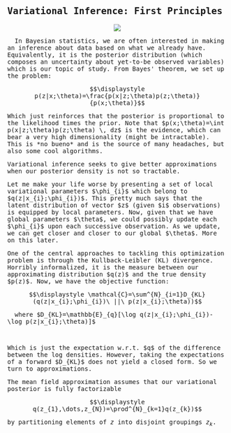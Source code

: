 ## Variational Inference: First Principles
<script>
MathJax = {
  tex: {
    inlineMath: [['$', '$'], ['\\(', '\\)']]
  },
  svg: {
    fontCache: 'global'
  }
};
</script>
<script type="text/javascript" id="MathJax-script" async
  src="https://cdn.jsdelivr.net/npm/mathjax@3/es5/tex-svg.js">
</script>
<style> body { font-family: "Roboto Mono", monospace; } </style>

<p align='center'><img src='https://64.media.tumblr.com/122cb8fcdabd68832c61b62a403bf49c/9eb1947e2ed393cf-ee/s540x810/06c37a959200146a91c2799c5175f6a9956276ae.jpg'></p>

<p>&nbsp; In Bayesian statistics, we are often interested in making an inference about data based on what we already have. Equivalently, it is the posterior distribution (which composes an uncertainty about yet-to-be observed variables) which is our topic of study. From Bayes' theorem, we set up the problem: </p>

$$\displaystyle p(z|x;\theta)=\frac{p(x|z;\theta)p(z;\theta)}{p(x;\theta)}$$

<p> Which just reinforces that the posterior is proportional to the likelihood times the prior. Note that $p(x;\theta)=\int p(x|z;\theta)p(z;\theta) \, dz$ is the evidence, which can bear a very high dimensionality (might be intractable). This is *no bueno* and is the source of many headaches, but also some cool algorithms. </p>

<p>Variational inference seeks to give better approximations when our posterior density is not so tractable. </p>
<p>Let me make your life worse by presenting a set of local variational parameters $\phi_{i}$ which belong to $q(z|x_{i};\phi_{i})$. This pretty much says that the latent distribution of vector $z$ (given $i$ observations) is equipped by local parameters. Now, given that we have global parameters $\theta$, we could possibly update each $\phi_{i}$ upon each successive observation. As we update, we can get closer and closer to our global $\theta$. More on this later.</p>

<p>One of the central approaches to tackling this optimization problem is through the Kullback-Leibler (KL) divergence. Horribly informalized, it is the measure between our approximating distribution $q(z)$ and the true density $p(z)$. Now, we have the objective function:</p>

$$\displaystyle \mathcal{C}=\sum^{N}_{i=1}D_{KL}(q(z|x_{i};\phi_{i})\ ||\ p(z|x_{i};\theta))$$

<p> &emsp; where $D_{KL}=\mathbb{E}_{q}[\log q(z|x_{i};\phi_{i})-\log p(z|x_{i};\theta)]$</p>
<br>
<p>Which is just the expectation w.r.t. $q$ of the difference between the log densities.
However, taking the expectations of a forward $D_{KL}$  does not yield a closed form. So we turn to approximations. </p>

<p>The mean field approximation assumes that our variational posterior is fully factorizable</p>

$$\displaystyle q(z_{1},\dots,z_{N})=\prod^{N}_{k=1}q(z_{k})$$

by partitioning elements of $z$ into disjoint groupings $z_{k}$.


